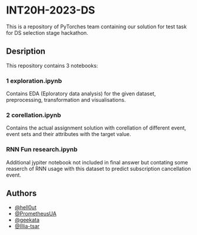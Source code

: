 
# INT20H-2023-DS

This is a repository of PyTorches team containing our solution for test task for DS selection stage hackathon.



## Desription

This repository contains 3 notebooks:
 ### 1 exploration.ipynb
 Contains EDA (Eploratory data analysis) for the given dataset, preprocessing, transformation and visualisations.
 ### 2 corellation.ipynb
 Contains the actual assignment solution with corellation of different event, event sets and their attributes with the target value.
 ### RNN Fun research.ipynb
 Additional jypiter notebook not included in final answer but contating some reaserch of RNN usage with this dataset to predict subscription cancellation event.


## Authors

- [@hell0ut](https://github.com/hell0ut)
- [@PrometheusUA](https://github.com/PrometheusUA)
- [@geekata](https://github.com/geekata)
- [@Illia-tsar](https://github.com/Illia-tsar)


